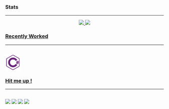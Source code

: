 ### Stats

<hr>
<div align="center" style="background-color: 151515">
  <a href="https://github.com/TufanOzdemir">
  <img height="200em" src="https://github-readme-stats.vercel.app/api?username=TufanOzdemir&show_icons=true&theme=dark&include_all_commits=true&count_private=true&hide_border=true"/>
  <img height="200em" src="https://github-readme-stats.vercel.app/api/top-langs/?username=TufanOzdemir&show_icons=true&layout=compact&langs_count=16&theme=dark&hide_border=true&hide=css,php,python"/>
</div>
  

  


### Recently Worked
  <hr>
<div style="display: inline_block"><br>
  <img align="center" alt="TufanOzdemir-Csharp" height="50" width="50" src="https://raw.githubusercontent.com/devicons/devicon/master/icons/csharp/csharp-line.svg">
</div>
  
### Hit me up !
  <hr>
<div style="display: inline_block"><br>
  <a href="https://stackoverflow.com/users/8893981/tufy-duck" target="_blank"><img src="https://img.shields.io/badge/-Stackoverflow-000000?style=for-the-badge&logo=stackoverflow&logoColor=orange" target="_blank"></a>
  <a href="https://www.linkedin.com/in/tufyduck/" target="_blank"><img src="https://img.shields.io/badge/-LinkedIn-%230077B5?style=for-the-badge&logo=linkedin&logoColor=white" target="_blank"></a>
  <a href = "mailto:amonisal6@gmail.com"><img src="https://img.shields.io/badge/-Gmail-%23333?style=for-the-badge&logo=gmail&logoColor=white" target="_blank"></a>
  <a href="https://instagram.com/tufan_ozdemir_" target="_blank"><img src="https://img.shields.io/badge/-Instagram-%23E4405F?style=for-the-badge&logo=instagram&logoColor=white" target="_blank"></a>
</div>
